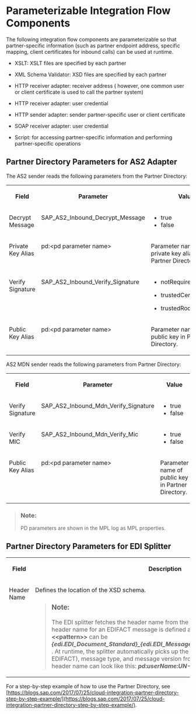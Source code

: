 <!-- loio1aa4ba7a38fa4f0e8324553e3b15d05d -->

# Parameterizable Integration Flow Components



The following integration flow components are parameterizable so that partner-specific information \(such as partner endpoint address, specific mapping, client certificates for inbound calls\) can be used at runtime.

-   XSLT: XSLT files are specified by each partner

-   XML Schema Validator: XSD files are specified by each partner

-   HTTP receiver adapter: receiver address \( however, one common user or client certificate is used to call the partner system\)

-   HTTP receiver adapter: user credential

-   HTTP sender adapter: sender partner-specific user or client certificate

-   SOAP receiver adapter: user credential

-   Script: for accessing partner-specific information and performing partner-specific operations




<a name="loio1aa4ba7a38fa4f0e8324553e3b15d05d__section_yn4_p4k_pdb"/>

## Partner Directory Parameters for AS2 Adapter

The AS2 sender reads the following parameters from the Partner Directory:

<a name="loio1aa4ba7a38fa4f0e8324553e3b15d05d__d165e233"/>


<table>
<tr>
<th valign="top">

Field



</th>
<th valign="top">

Parameter



</th>
<th valign="top">

Value



</th>
</tr>
<tr>
<td valign="top">

Decrypt Message



</td>
<td valign="top">

SAP\_AS2\_Inbound\_Decrypt\_Message



</td>
<td valign="top">

-   true
-   false



</td>
</tr>
<tr>
<td valign="top">

Private Key Alias



</td>
<td valign="top">

pd:<pd parameter name\>



</td>
<td valign="top">

Parameter name of private key alias in Partner Directory.



</td>
</tr>
<tr>
<td valign="top">

Verify Signature



</td>
<td valign="top">

SAP\_AS2\_Inbound\_Verify\_Signature



</td>
<td valign="top">

-   notRequired

-   trustedCertificate

-   trustedRootCertificate




</td>
</tr>
<tr>
<td valign="top">

Public Key Alias



</td>
<td valign="top">

pd:<pd parameter name\>



</td>
<td valign="top">

Parameter name of public key in Partner Directory.



</td>
</tr>
</table>



AS2 MDN sender reads the following parameters from Partner Directory:

<a name="loio1aa4ba7a38fa4f0e8324553e3b15d05d__d165e356"/>


<table>
<tr>
<th valign="top">

Field



</th>
<th valign="top">

Parameter



</th>
<th valign="top">

Value



</th>
</tr>
<tr>
<td valign="top">

Verify Signature



</td>
<td valign="top">

SAP\_AS2\_Inbound\_Mdn\_Verify\_Signature



</td>
<td valign="top">

-   true
-   false



</td>
</tr>
<tr>
<td valign="top">

Verify MIC



</td>
<td valign="top">

SAP\_AS2\_Inbound\_Mdn\_Verify\_Mic



</td>
<td valign="top">

-   true
-   false



</td>
</tr>
<tr>
<td valign="top">

Public Key Alias



</td>
<td valign="top">

pd:<pd parameter name\>



</td>
<td valign="top">

Parameter name of public key in Partner Directory.



</td>
</tr>
</table>

> ### Note:  
> PD parameters are shown in the MPL log as MPL properties.



<a name="loio1aa4ba7a38fa4f0e8324553e3b15d05d__section_lrt_h4k_pdb"/>

## Partner Directory Parameters for EDI Splitter


<table>
<tr>
<th valign="top">

Field



</th>
<th valign="top">

Description



</th>
</tr>
<tr>
<td valign="top">

Header Name



</td>
<td valign="top">

Defines the location of the XSD schema.

> ### Note:  
> The EDI splitter fetches the header name from the Partner Directory. For example, a header name for an EDIFACT message is defined as ***pd:PID:<<pattern\>\>:binary***, where **<<pattern\>\>** can be ***$\{edi.EDI\_Document\_Standard\}\_$\{edi.EDI\_Message\_Type\}\_$\{edi.EDI\_Message\_Version\}*** . At runtime, the splitter automatically picks up the EDI document standard \(UN-EDIFACT\), message type, and message version from the payload. Hence, an EDIFACT header name can look like this: ***pd:userName:UN-EDIFACT\_ORDERS\_D96A:binary***.



</td>
</tr>
</table>

For a step-by-step example of how to use the Partner Directory, see [https://blogs.sap.com/2017/07/25/cloud-integration-partner-directory-step-by-step-example/](https://blogs.sap.com/2017/07/25/cloud-integration-partner-directory-step-by-step-example/).

